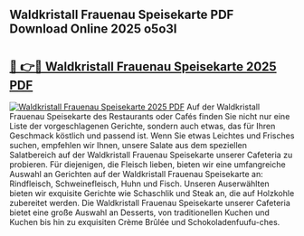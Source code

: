 ## Waldkristall Frauenau Speisekarte PDF Download Online 2025 o5o3I

# <h2><a href="http://gc7gbo4.nevu.top/?p=Waldkristall+Frauenau+Speisekarte">🔗 👉🔴 Waldkristall Frauenau Speisekarte 2025 PDF</a></h2>

[![Waldkristall Frauenau Speisekarte 2025 PDF](https://i.imgur.com/dBaPXMq.png)](http://gc7gbo4.nevu.top/?p=Waldkristall+Frauenau+Speisekarte)
Auf der Waldkristall Frauenau Speisekarte des Restaurants oder Cafés finden Sie nicht nur eine Liste der vorgeschlagenen Gerichte, sondern auch etwas, das für Ihren Geschmack köstlich und passend ist. Wenn Sie etwas Leichtes und Frisches suchen, empfehlen wir Ihnen, unsere Salate aus dem speziellen Salatbereich auf der Waldkristall Frauenau Speisekarte unserer Cafeteria zu probieren. Für diejenigen, die Fleisch lieben, bieten wir eine umfangreiche Auswahl an Gerichten auf der Waldkristall Frauenau Speisekarte an: Rindfleisch, Schweinefleisch, Huhn und Fisch. Unseren Auserwählten bieten wir exquisite Gerichte wie Schaschlik und Steak an, die auf Holzkohle zubereitet werden. Die Waldkristall Frauenau Speisekarte unserer Cafeteria bietet eine große Auswahl an Desserts, von traditionellen Kuchen und Kuchen bis hin zu exquisiten Crème Brûlée und Schokoladenfuufu-ches.
